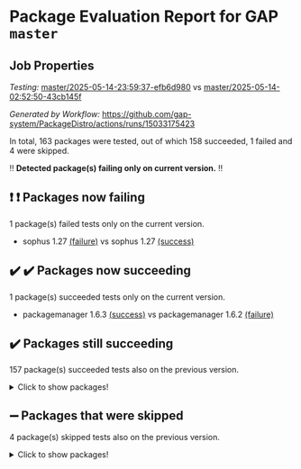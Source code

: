 # Package Evaluation Report for GAP `master`

## Job Properties

*Testing:* [master/2025-05-14-23:59:37-efb6d980](https://github.com/gap-system/PackageDistro/blob/data/reports/master/2025-05-14-23:59:37-efb6d980) vs [master/2025-05-14-02:52:50-43cb145f](https://github.com/gap-system/PackageDistro/blob/data/reports/master/2025-05-14-02:52:50-43cb145f)

*Generated by Workflow:* https://github.com/gap-system/PackageDistro/actions/runs/15033175423

In total, 163 packages were tested, out of which 158 succeeded, 1 failed and 4 were skipped.

:bangbang: **Detected package(s) failing only on current version.** :bangbang:

## :exclamation: :exclamation: Packages now failing

1 package(s) failed tests only on the current version.
- sophus 1.27 [(failure)](https://github.com/gap-system/PackageDistro/actions/runs/15033175423/job/42250200687) vs sophus 1.27 [(success)](https://github.com/gap-system/PackageDistro/actions/runs/15010923798/job/42179684124)

## :heavy_check_mark: :heavy_check_mark: Packages now succeeding

1 package(s) succeeded tests only on the current version.
- packagemanager 1.6.3 [(success)](https://github.com/gap-system/PackageDistro/actions/runs/15033175423/job/42250194183) vs packagemanager 1.6.2 [(failure)](https://github.com/gap-system/PackageDistro/actions/runs/15010923798/job/42179675913)

## :heavy_check_mark: Packages still succeeding

157 package(s) succeeded tests also on the previous version.
<details><summary>Click to show packages!</summary>

- 4ti2interface 2024.11-01 [(success)](https://github.com/gap-system/PackageDistro/actions/runs/15033175423/job/42250163901)
- ace 5.7.0 [(success)](https://github.com/gap-system/PackageDistro/actions/runs/15033175423/job/42250164194)
- aclib 1.3.2 [(success)](https://github.com/gap-system/PackageDistro/actions/runs/15033175423/job/42250164436)
- agt 0.3.1 [(success)](https://github.com/gap-system/PackageDistro/actions/runs/15033175423/job/42250164661)
- alco 1.1.1 [(success)](https://github.com/gap-system/PackageDistro/actions/runs/15033175423/job/42250164894)
- alnuth 3.2.1 [(success)](https://github.com/gap-system/PackageDistro/actions/runs/15033175423/job/42250165155)
- anupq 3.3.1 [(success)](https://github.com/gap-system/PackageDistro/actions/runs/15033175423/job/42250165414)
- atlasrep 2.1.9 [(success)](https://github.com/gap-system/PackageDistro/actions/runs/15033175423/job/42250165699)
- autodoc 2025.05.09 [(success)](https://github.com/gap-system/PackageDistro/actions/runs/15033175423/job/42250165923)
- automata 1.16 [(success)](https://github.com/gap-system/PackageDistro/actions/runs/15033175423/job/42250170109)
- automgrp 1.3.3 [(success)](https://github.com/gap-system/PackageDistro/actions/runs/15033175423/job/42250170579)
- autpgrp 1.11.1 [(success)](https://github.com/gap-system/PackageDistro/actions/runs/15033175423/job/42250170921)
- cap 2025.04-04 [(success)](https://github.com/gap-system/PackageDistro/actions/runs/15033175423/job/42250172085)
- caratinterface 2.3.7 [(success)](https://github.com/gap-system/PackageDistro/actions/runs/15033175423/job/42250173880)
- cddinterface 2024.09.02 [(success)](https://github.com/gap-system/PackageDistro/actions/runs/15033175423/job/42250174110)
- circle 1.6.6 [(success)](https://github.com/gap-system/PackageDistro/actions/runs/15033175423/job/42250174274)
- classicpres 1.22 [(success)](https://github.com/gap-system/PackageDistro/actions/runs/15033175423/job/42250174454)
- cohomolo 1.6.11 [(success)](https://github.com/gap-system/PackageDistro/actions/runs/15033175423/job/42250174648)
- congruence 1.2.7 [(success)](https://github.com/gap-system/PackageDistro/actions/runs/15033175423/job/42250174898)
- corefreesub 0.6 [(success)](https://github.com/gap-system/PackageDistro/actions/runs/15033175423/job/42250175128)
- corelg 1.57 [(success)](https://github.com/gap-system/PackageDistro/actions/runs/15033175423/job/42250175389)
- crime 1.6 [(success)](https://github.com/gap-system/PackageDistro/actions/runs/15033175423/job/42250175561)
- crisp 1.4.6 [(success)](https://github.com/gap-system/PackageDistro/actions/runs/15033175423/job/42250175749)
- crypting 0.10.5 [(success)](https://github.com/gap-system/PackageDistro/actions/runs/15033175423/job/42250175913)
- cryst 4.1.27 [(success)](https://github.com/gap-system/PackageDistro/actions/runs/15033175423/job/42250176067)
- crystcat 1.1.10 [(success)](https://github.com/gap-system/PackageDistro/actions/runs/15033175423/job/42250176225)
- ctbllib 1.3.9 [(success)](https://github.com/gap-system/PackageDistro/actions/runs/15033175423/job/42250176384)
- cubefree 1.20 [(success)](https://github.com/gap-system/PackageDistro/actions/runs/15033175423/job/42250176573)
- curlinterface 2.4.0 [(success)](https://github.com/gap-system/PackageDistro/actions/runs/15033175423/job/42250176758)
- cvec 2.8.3 [(success)](https://github.com/gap-system/PackageDistro/actions/runs/15033175423/job/42250176909)
- datastructures 0.3.1 [(success)](https://github.com/gap-system/PackageDistro/actions/runs/15033175423/job/42250177101)
- deepthought 1.0.8 [(success)](https://github.com/gap-system/PackageDistro/actions/runs/15033175423/job/42250177304)
- design 1.8.2 [(success)](https://github.com/gap-system/PackageDistro/actions/runs/15033175423/job/42250177481)
- difsets 2.3.1 [(success)](https://github.com/gap-system/PackageDistro/actions/runs/15033175423/job/42250177690)
- digraphs 1.10.0 [(success)](https://github.com/gap-system/PackageDistro/actions/runs/15033175423/job/42250177901)
- edim 1.3.8 [(success)](https://github.com/gap-system/PackageDistro/actions/runs/15033175423/job/42250178114)
- example 4.4.0 [(success)](https://github.com/gap-system/PackageDistro/actions/runs/15033175423/job/42250178338)
- examplesforhomalg 2023.10-01 [(success)](https://github.com/gap-system/PackageDistro/actions/runs/15033175423/job/42250178621)
- factint 1.6.3 [(success)](https://github.com/gap-system/PackageDistro/actions/runs/15033175423/job/42250178923)
- ferret 1.0.14 [(success)](https://github.com/gap-system/PackageDistro/actions/runs/15033175423/job/42250179221)
- fga 1.5.0 [(success)](https://github.com/gap-system/PackageDistro/actions/runs/15033175423/job/42250179494)
- fining 1.5.6 [(success)](https://github.com/gap-system/PackageDistro/actions/runs/15033175423/job/42250179729)
- float 1.0.7 [(success)](https://github.com/gap-system/PackageDistro/actions/runs/15033175423/job/42250179975)
- format 1.4.4 [(success)](https://github.com/gap-system/PackageDistro/actions/runs/15033175423/job/42250180239)
- forms 1.2.13 [(success)](https://github.com/gap-system/PackageDistro/actions/runs/15033175423/job/42250180544)
- fplsa 1.2.6 [(success)](https://github.com/gap-system/PackageDistro/actions/runs/15033175423/job/42250180769)
- fr 2.4.13 [(success)](https://github.com/gap-system/PackageDistro/actions/runs/15033175423/job/42250180985)
- francy 2.0.3 [(success)](https://github.com/gap-system/PackageDistro/actions/runs/15033175423/job/42250181160)
- fwtree 1.3 [(success)](https://github.com/gap-system/PackageDistro/actions/runs/15033175423/job/42250181340)
- gapdoc 1.6.7 [(success)](https://github.com/gap-system/PackageDistro/actions/runs/15033175423/job/42250181494)
- gauss 2024.11-01 [(success)](https://github.com/gap-system/PackageDistro/actions/runs/15033175423/job/42250181685)
- gaussforhomalg 2024.08-01 [(success)](https://github.com/gap-system/PackageDistro/actions/runs/15033175423/job/42250181874)
- gbnp 1.1.0 [(success)](https://github.com/gap-system/PackageDistro/actions/runs/15033175423/job/42250182047)
- generalizedmorphismsforcap 2025.02-01 [(success)](https://github.com/gap-system/PackageDistro/actions/runs/15033175423/job/42250182339)
- genss 1.6.9 [(success)](https://github.com/gap-system/PackageDistro/actions/runs/15033175423/job/42250182625)
- gradedmodules 2024.12-01 [(success)](https://github.com/gap-system/PackageDistro/actions/runs/15033175423/job/42250182885)
- gradedringforhomalg 2024.07-01 [(success)](https://github.com/gap-system/PackageDistro/actions/runs/15033175423/job/42250183168)
- grape 4.9.2 [(success)](https://github.com/gap-system/PackageDistro/actions/runs/15033175423/job/42250183407)
- groupoids 1.76 [(success)](https://github.com/gap-system/PackageDistro/actions/runs/15033175423/job/42250183665)
- grpconst 2.6.5 [(success)](https://github.com/gap-system/PackageDistro/actions/runs/15033175423/job/42250183914)
- guarana 0.96.3 [(success)](https://github.com/gap-system/PackageDistro/actions/runs/15033175423/job/42250184175)
- guava 3.20 [(success)](https://github.com/gap-system/PackageDistro/actions/runs/15033175423/job/42250184398)
- hap 1.66 [(success)](https://github.com/gap-system/PackageDistro/actions/runs/15033175423/job/42250184653)
- hapcryst 0.1.15 [(success)](https://github.com/gap-system/PackageDistro/actions/runs/15033175423/job/42250184902)
- hecke 1.5.4 [(success)](https://github.com/gap-system/PackageDistro/actions/runs/15033175423/job/42250185173)
- help 4.0 [(success)](https://github.com/gap-system/PackageDistro/actions/runs/15033175423/job/42250185386)
- homalg 2024.01-01 [(success)](https://github.com/gap-system/PackageDistro/actions/runs/15033175423/job/42250185672)
- homalgtocas 2023.11-01 [(success)](https://github.com/gap-system/PackageDistro/actions/runs/15033175423/job/42250185945)
- ibnp 0.15 [(success)](https://github.com/gap-system/PackageDistro/actions/runs/15033175423/job/42250186160)
- idrel 2.48 [(success)](https://github.com/gap-system/PackageDistro/actions/runs/15033175423/job/42250186449)
- images 1.3.3 [(success)](https://github.com/gap-system/PackageDistro/actions/runs/15033175423/job/42250186777)
- intpic 0.4.0 [(success)](https://github.com/gap-system/PackageDistro/actions/runs/15033175423/job/42250186988)
- io 4.9.1 [(success)](https://github.com/gap-system/PackageDistro/actions/runs/15033175423/job/42250187236)
- io_forhomalg 2023.02-04 [(success)](https://github.com/gap-system/PackageDistro/actions/runs/15033175423/job/42250187453)
- irredsol 1.4.4 [(success)](https://github.com/gap-system/PackageDistro/actions/runs/15033175423/job/42250187682)
- json 2.2.2 [(success)](https://github.com/gap-system/PackageDistro/actions/runs/15033175423/job/42250187918)
- jupyterkernel 1.5.1 [(success)](https://github.com/gap-system/PackageDistro/actions/runs/15033175423/job/42250188213)
- jupyterviz 1.5.6 [(success)](https://github.com/gap-system/PackageDistro/actions/runs/15033175423/job/42250188452)
- kan 1.37 [(success)](https://github.com/gap-system/PackageDistro/actions/runs/15033175423/job/42250188714)
- kbmag 1.5.11 [(success)](https://github.com/gap-system/PackageDistro/actions/runs/15033175423/job/42250188943)
- laguna 3.9.7 [(success)](https://github.com/gap-system/PackageDistro/actions/runs/15033175423/job/42250189181)
- liealgdb 2.2.1 [(success)](https://github.com/gap-system/PackageDistro/actions/runs/15033175423/job/42250189399)
- liepring 2.9.1 [(success)](https://github.com/gap-system/PackageDistro/actions/runs/15033175423/job/42250189644)
- liering 2.4.2 [(success)](https://github.com/gap-system/PackageDistro/actions/runs/15033175423/job/42250189908)
- linearalgebraforcap 2025.05-01 [(success)](https://github.com/gap-system/PackageDistro/actions/runs/15033175423/job/42250190153)
- lins 0.9 [(success)](https://github.com/gap-system/PackageDistro/actions/runs/15033175423/job/42250190418)
- localizeringforhomalg 2023.10-01 [(success)](https://github.com/gap-system/PackageDistro/actions/runs/15033175423/job/42250190685)
- loops 3.4.4 [(success)](https://github.com/gap-system/PackageDistro/actions/runs/15033175423/job/42250190920)
- lpres 1.1.1 [(success)](https://github.com/gap-system/PackageDistro/actions/runs/15033175423/job/42250191094)
- majoranaalgebras 1.5.2 [(success)](https://github.com/gap-system/PackageDistro/actions/runs/15033175423/job/42250191300)
- mapclass 1.4.6 [(success)](https://github.com/gap-system/PackageDistro/actions/runs/15033175423/job/42250191500)
- matgrp 0.71 [(success)](https://github.com/gap-system/PackageDistro/actions/runs/15033175423/job/42250191695)
- matricesforhomalg 2024.11-02 [(success)](https://github.com/gap-system/PackageDistro/actions/runs/15033175423/job/42250191864)
- modisom 3.0.0 [(success)](https://github.com/gap-system/PackageDistro/actions/runs/15033175423/job/42250192087)
- modulepresentationsforcap 2024.09-02 [(success)](https://github.com/gap-system/PackageDistro/actions/runs/15033175423/job/42250192281)
- modules 2024.12-01 [(success)](https://github.com/gap-system/PackageDistro/actions/runs/15033175423/job/42250192434)
- monoidalcategories 2025.03-02 [(success)](https://github.com/gap-system/PackageDistro/actions/runs/15033175423/job/42250192561)
- nconvex 2024.12-01 [(success)](https://github.com/gap-system/PackageDistro/actions/runs/15033175423/job/42250192745)
- nilmat 1.4.2 [(success)](https://github.com/gap-system/PackageDistro/actions/runs/15033175423/job/42250192889)
- nock 1.5 [(success)](https://github.com/gap-system/PackageDistro/actions/runs/15033175423/job/42250193109)
- normalizinterface 1.4.0 [(success)](https://github.com/gap-system/PackageDistro/actions/runs/15033175423/job/42250193339)
- nq 2.5.11 [(success)](https://github.com/gap-system/PackageDistro/actions/runs/15033175423/job/42250193496)
- numericalsgps 1.4.0 [(success)](https://github.com/gap-system/PackageDistro/actions/runs/15033175423/job/42250193661)
- openmath 11.5.3 [(success)](https://github.com/gap-system/PackageDistro/actions/runs/15033175423/job/42250193818)
- orb 5.0.0 [(success)](https://github.com/gap-system/PackageDistro/actions/runs/15033175423/job/42250193971)
- patternclass 2.4.5 [(success)](https://github.com/gap-system/PackageDistro/actions/runs/15033175423/job/42250194443)
- permut 2.0.5 [(success)](https://github.com/gap-system/PackageDistro/actions/runs/15033175423/job/42250194634)
- polenta 1.3.11 [(success)](https://github.com/gap-system/PackageDistro/actions/runs/15033175423/job/42250194796)
- polymaking 0.8.7 [(success)](https://github.com/gap-system/PackageDistro/actions/runs/15033175423/job/42250195058)
- primgrp 3.4.4 [(success)](https://github.com/gap-system/PackageDistro/actions/runs/15033175423/job/42250195313)
- profiling 2.6.0 [(success)](https://github.com/gap-system/PackageDistro/actions/runs/15033175423/job/42250195526)
- qdistrnd 0.9.5 [(success)](https://github.com/gap-system/PackageDistro/actions/runs/15033175423/job/42250195747)
- qpa 1.35 [(success)](https://github.com/gap-system/PackageDistro/actions/runs/15033175423/job/42250195930)
- quagroup 1.8.4 [(success)](https://github.com/gap-system/PackageDistro/actions/runs/15033175423/job/42250196166)
- radiroot 2.9 [(success)](https://github.com/gap-system/PackageDistro/actions/runs/15033175423/job/42250196341)
- rcwa 4.7.1 [(success)](https://github.com/gap-system/PackageDistro/actions/runs/15033175423/job/42250196558)
- rds 1.8 [(success)](https://github.com/gap-system/PackageDistro/actions/runs/15033175423/job/42250196733)
- recog 1.4.4 [(success)](https://github.com/gap-system/PackageDistro/actions/runs/15033175423/job/42250196941)
- repndecomp 1.3.0 [(success)](https://github.com/gap-system/PackageDistro/actions/runs/15033175423/job/42250197187)
- repsn 3.1.2 [(success)](https://github.com/gap-system/PackageDistro/actions/runs/15033175423/job/42250197545)
- resclasses 4.7.3 [(success)](https://github.com/gap-system/PackageDistro/actions/runs/15033175423/job/42250197758)
- ringsforhomalg 2024.11-02 [(success)](https://github.com/gap-system/PackageDistro/actions/runs/15033175423/job/42250197965)
- sco 2023.08-01 [(success)](https://github.com/gap-system/PackageDistro/actions/runs/15033175423/job/42250198294)
- scscp 2.4.3 [(success)](https://github.com/gap-system/PackageDistro/actions/runs/15033175423/job/42250198523)
- semigroups 5.5.0 [(success)](https://github.com/gap-system/PackageDistro/actions/runs/15033175423/job/42250198746)
- sglppow 2.4 [(success)](https://github.com/gap-system/PackageDistro/actions/runs/15033175423/job/42250198935)
- sgpviz 0.999.6 [(success)](https://github.com/gap-system/PackageDistro/actions/runs/15033175423/job/42250199135)
- simpcomp 2.1.14 [(success)](https://github.com/gap-system/PackageDistro/actions/runs/15033175423/job/42250199301)
- singular 2024.06.03 [(success)](https://github.com/gap-system/PackageDistro/actions/runs/15033175423/job/42250199456)
- sl2reps 1.1 [(success)](https://github.com/gap-system/PackageDistro/actions/runs/15033175423/job/42250199605)
- sla 1.6.2 [(success)](https://github.com/gap-system/PackageDistro/actions/runs/15033175423/job/42250199776)
- smallantimagmas 0.4.0 [(success)](https://github.com/gap-system/PackageDistro/actions/runs/15033175423/job/42250199940)
- smallgrp 1.5.4 [(success)](https://github.com/gap-system/PackageDistro/actions/runs/15033175423/job/42250200102)
- smallsemi 0.7.2 [(success)](https://github.com/gap-system/PackageDistro/actions/runs/15033175423/job/42250200316)
- sonata 2.9.6 [(success)](https://github.com/gap-system/PackageDistro/actions/runs/15033175423/job/42250200494)
- sotgrps 1.3 [(success)](https://github.com/gap-system/PackageDistro/actions/runs/15033175423/job/42250200852)
- spinsym 1.5.2 [(success)](https://github.com/gap-system/PackageDistro/actions/runs/15033175423/job/42250201056)
- standardff 1.0 [(success)](https://github.com/gap-system/PackageDistro/actions/runs/15033175423/job/42250201215)
- symbcompcc 1.3.2 [(success)](https://github.com/gap-system/PackageDistro/actions/runs/15033175423/job/42250201575)
- thelma 1.3 [(success)](https://github.com/gap-system/PackageDistro/actions/runs/15033175423/job/42250202199)
- tomlib 1.2.11 [(success)](https://github.com/gap-system/PackageDistro/actions/runs/15033175423/job/42250202588)
- toolsforhomalg 2025.05-01 [(success)](https://github.com/gap-system/PackageDistro/actions/runs/15033175423/job/42250202784)
- toric 1.9.6 [(success)](https://github.com/gap-system/PackageDistro/actions/runs/15033175423/job/42250203009)
- transgrp 3.6.5 [(success)](https://github.com/gap-system/PackageDistro/actions/runs/15033175423/job/42250203313)
- typeset 1.2.2 [(success)](https://github.com/gap-system/PackageDistro/actions/runs/15033175423/job/42250203608)
- ugaly 4.1.3 [(success)](https://github.com/gap-system/PackageDistro/actions/runs/15033175423/job/42250203905)
- unipot 1.6 [(success)](https://github.com/gap-system/PackageDistro/actions/runs/15033175423/job/42250204151)
- unitlib 4.2.0 [(success)](https://github.com/gap-system/PackageDistro/actions/runs/15033175423/job/42250204380)
- utils 0.89 [(success)](https://github.com/gap-system/PackageDistro/actions/runs/15033175423/job/42250204604)
- uuid 0.7 [(success)](https://github.com/gap-system/PackageDistro/actions/runs/15033175423/job/42250204794)
- walrus 0.9991 [(success)](https://github.com/gap-system/PackageDistro/actions/runs/15033175423/job/42250204972)
- wedderga 4.10.5 [(success)](https://github.com/gap-system/PackageDistro/actions/runs/15033175423/job/42250205125)
- wpe 0.8 [(success)](https://github.com/gap-system/PackageDistro/actions/runs/15033175423/job/42250205343)
- xmod 2.93 [(success)](https://github.com/gap-system/PackageDistro/actions/runs/15033175423/job/42250205555)
- xmodalg 1.32 [(success)](https://github.com/gap-system/PackageDistro/actions/runs/15033175423/job/42250205803)
- yangbaxter 0.10.6 [(success)](https://github.com/gap-system/PackageDistro/actions/runs/15033175423/job/42250206068)
- zeromqinterface 0.16 [(success)](https://github.com/gap-system/PackageDistro/actions/runs/15033175423/job/42250206378)
</details>

## :heavy_minus_sign: Packages that were skipped

4 package(s) skipped tests also on the previous version.
<details><summary>Click to show packages!</summary>

- browse 1.8.21 [(skipped)](https://github.com/gap-system/PackageDistro/actions/runs/15033175423/job/42249837890)
- itc 1.5.1 [(skipped)](https://github.com/gap-system/PackageDistro/actions/runs/15033175423/job/42249837890)
- polycyclic 2.16 [(skipped)](https://github.com/gap-system/PackageDistro/actions/runs/15033175423/job/42249837890)
- xgap 4.32 [(skipped)](https://github.com/gap-system/PackageDistro/actions/runs/15033175423/job/42249837890)
</details>

